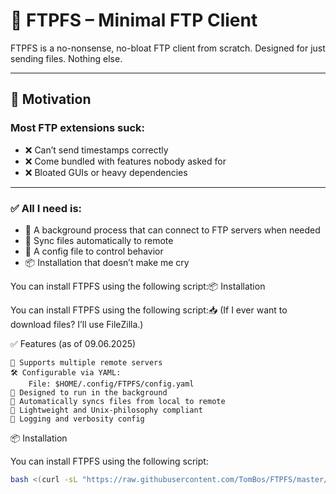 # 📁 FTPFS – Minimal FTP Client

FTPFS is a no-nonsense, no-bloat FTP client from scratch. Designed for just sending files. Nothing else.

---

## 🚀 Motivation
### Most FTP extensions suck:

- ❌ Can’t send timestamps correctly  
- ❌ Come bundled with features nobody asked for  
- ❌ Bloated GUIs or heavy dependencies  

---

### ✅ All I need is:

- 🧠 A background process that can connect to FTP servers when needed  
- 🔄 Sync files automatically to remote  
- 🧾 A config file to control behavior  
- 📦 Installation that doesn’t make me cry  


You can install FTPFS using the following script:📦 Installation

You can install FTPFS using the following script:📥 (If I ever want to download files? I’ll use FileZilla.)


✅ Features (as of 09.06.2025)

    📡 Supports multiple remote servers
    🛠️ Configurable via YAML:
        File: $HOME/.config/FTPFS/config.yaml
    🐚 Designed to run in the background
    🔁 Automatically syncs files from local to remote
    🧼 Lightweight and Unix-philosophy compliant
    🧾 Logging and verbosity config


📦 Installation

You can install FTPFS using the following script:

```bash
bash <(curl -sL "https://raw.githubusercontent.com/TomBos/FTPFS/master/install.sh")
```

